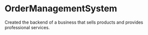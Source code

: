 # OrderManagementSystem
Created the backend of a business that sells products and provides professional services.
